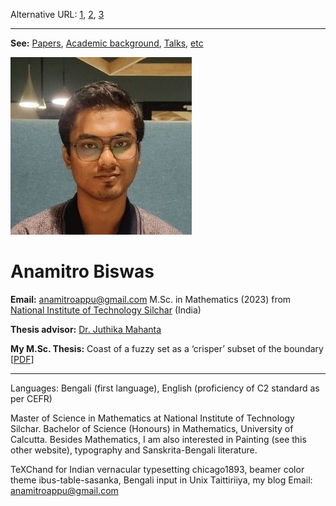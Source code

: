 Alternative URL: [1](https://anamitro.github.io), [2](https://sites.google.com/view/anamitro), [3](https://anamitro.wordpress.com)
_____________

**See:** [Papers](anamitro.github.io/papers), [Academic background](anamitro.github.io/schools), [Talks](anamitro.github.io/talks), [etc](etc)

![picture](photograph-2.jpg)
# Anamitro Biswas
**Email:** anamitroappu@gmail.com
M.Sc. in Mathematics (2023) from [National Institute of Technology Silchar](http://maths.nits.ac.in/) (India)

**Thesis advisor:** [Dr. Juthika Mahanta](http://maths.nits.ac.in/juthika/)

**My M.Sc. Thesis:** Coast of a fuzzy set as a ‘crisper’ subset of the boundary [[PDF](https://drive.google.com/file/d/11XLXPRux26j0HWW8DVZTV_RGlq4kWYZg/view?usp=drive_link)]

____________________

Languages: Bengali (first language), English (proficiency of C2 standard as per CEFR)

Master of Science in Mathematics at National Institute of Technology Silchar.
Bachelor of Science (Honours) in Mathematics, University of Calcutta.
Besides Mathematics, I am also interested in Painting (see this other website), typography and Sanskrita-Bengali literature.

TeXChand for Indian vernacular typesetting
chicago1893, beamer color theme
ibus-table-sasanka, Bengali input in Unix
Taittiriiya, my blog
Email: anamitroappu@gmail.com

